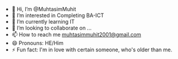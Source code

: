 - 👋 Hi, I’m @MuhtasimMuhit
- 👀 I’m interested in Completing BA-ICT
- 🌱 I’m currently learning IT
- 💞️ I’m looking to collaborate on ...
- 📫 How to reach me muhtasimmuhit2001@gmail.com
- 😄 Pronouns: HE/Him
- ⚡ Fun fact: I'm in love with certain someone, who's older than me.

<!---
MuhtasimMuhit/MuhtasimMuhit is a ✨ special ✨ repository because its `README.md` (this file) appears on your GitHub profile.
You can click the Preview link to take a look at your changes.
--->
